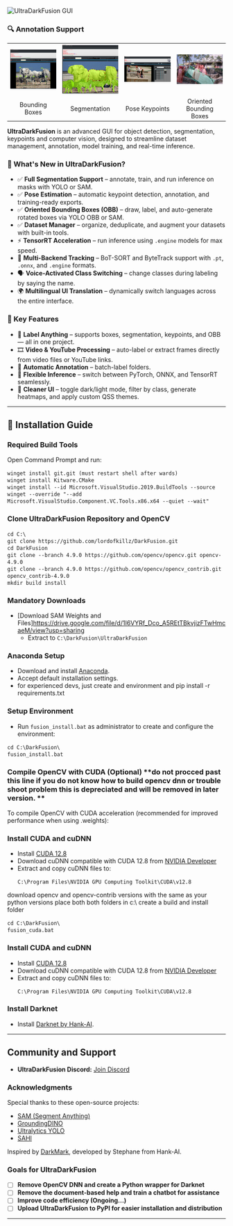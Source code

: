 ![UltraDarkFusion GUI](samples/darkfusion2.gif)

### 🔍 Annotation Support

<table>
  <tr>
    <td><img src="samples/boxes.png" alt="Bounding Boxes" width="300"/></td>
    <td><img src="samples/Segmentation.png" alt="Segmentation" width="300"/></td>
    <td><img src="samples/pose.png" alt="Pose Keypoints" width="300"/></td>
    <td><img src="samples/OBB.png" alt="Oriented Bounding Boxes" width="300"/></td>
  </tr>
  <tr>
    <td align="center">Bounding Boxes</td>
    <td align="center">Segmentation</td>
    <td align="center">Pose Keypoints</td>
    <td align="center">Oriented Bounding Boxes</td>
  </tr>
</table>



**UltraDarkFusion** is an advanced GUI for object detection, segmentation, keypoints and computer vision, designed to streamline dataset management, annotation, model training, and real-time inference.


### 🚀 What's New in UltraDarkFusion?

- ✅ **Full Segmentation Support** – annotate, train, and run inference on masks with YOLO or SAM.
- ✅ **Pose Estimation** – automatic keypoint detection, annotation, and training-ready exports.
- ✅ **Oriented Bounding Boxes (OBB)** – draw, label, and auto-generate rotated boxes via YOLO OBB or SAM.
- ✅ **Dataset Manager** – organize, deduplicate, and augment your datasets with built-in tools.
- ⚡ **TensorRT Acceleration** – run inference using `.engine` models for max speed.
- 🧠 **Multi-Backend Tracking** – BoT-SORT and ByteTrack support with `.pt`, `.onnx`, and `.engine` formats.
- 🗣️ **Voice-Activated Class Switching** – change classes during labeling by saying the name.
- 🌍 **Multilingual UI Translation** – dynamically switch languages across the entire interface.

### 🎯 Key Features

- 🎨 **Label Anything** – supports boxes, segmentation, keypoints, and OBB — all in one project.
- 🎞️ **Video & YouTube Processing** – auto-label or extract frames directly from video files or YouTube links.
- 🤖 **Automatic Annotation** – batch-label folders.
- 🧩 **Flexible Inference** – switch between PyTorch, ONNX, and TensorRT seamlessly.
- 🧼 **Cleaner UI** – toggle dark/light mode, filter by class, generate heatmaps, and apply custom QSS themes.

---

## 🚀 Installation Guide

### Required Build Tools
Open Command Prompt and run:
```batch
winget install git.git (must restart shell after wards)
winget install Kitware.CMake
winget install --id Microsoft.VisualStudio.2019.BuildTools --source winget --override "--add Microsoft.VisualStudio.Component.VC.Tools.x86.x64 --quiet --wait"
```
### Clone UltraDarkFusion Repository and OpenCV
```batch
cd C:\
git clone https://github.com/lordofkillz/DarkFusion.git
cd DarkFusion
git clone --branch 4.9.0 https://github.com/opencv/opencv.git opencv-4.9.0
git clone --branch 4.9.0 https://github.com/opencv/opencv_contrib.git opencv_contrib-4.9.0
mkdir build install
```

### Mandatory Downloads
- [Download SAM Weights and Files]https://drive.google.com/file/d/1I6VYRf_Dco_A5REtTBkvjizFTwHmcaeM/view?usp=sharing
  - Extract to `C:\DarkFusion\UltraDarkFusion`


### Anaconda Setup
- Download and install [Anaconda](https://www.anaconda.com/products/distribution).
- Accept default installation settings.
- for experienced devs, just create and environment and pip install -r requirements.txt

### Setup Environment
- Run `fusion_install.bat` as administrator to create and configure the environment:
```batch
cd C:\DarkFusion\
fusion_install.bat
```
### Compile OpenCV with CUDA (Optional) **do not procced past this line if you do not know how to build opencv dnn or trouble shoot problem this is depreciated and will be removed in later version. **

To compile OpenCV with CUDA acceleration (recommended for improved performance when using .weights):
### Install CUDA and cuDNN
- Install [CUDA 12.8](https://developer.nvidia.com/cuda-toolkit-archive)
- Download cuDNN compatible with CUDA 12.8 from [NVIDIA Developer](https://developer.nvidia.com/cudnn)
- Extract and copy cuDNN files to:
  ```
  C:\Program Files\NVIDIA GPU Computing Toolkit\CUDA\v12.8
  ```
download opencv and opencv-contrib versions with the same as your python versions place both both folders in c:\ create a build and install folder 


```batch
cd C:\DarkFusion\
fusion_cuda.bat
```
### Install CUDA and cuDNN
- Install [CUDA 12.8](https://developer.nvidia.com/cuda-toolkit-archive)
- Download cuDNN compatible with CUDA 12.8 from [NVIDIA Developer](https://developer.nvidia.com/cudnn)
- Extract and copy cuDNN files to:
  ```
  C:\Program Files\NVIDIA GPU Computing Toolkit\CUDA\v12.8
  ```
### Install Darknet

- Install [Darknet by Hank-AI](https://github.com/hank-ai/darknet).

---

## Community and Support
- **UltraDarkFusion Discord:** [Join Discord](https://discord.gg/fZTz8E44)

### Acknowledgments
Special thanks to these open-source projects:
- [SAM (Segment Anything)](https://github.com/facebookresearch/segment-anything)
- [GroundingDINO](https://github.com/IDEA-Research/GroundingDINO)
- [Ultralytics YOLO](https://github.com/ultralytics/ultralytics)
- [SAHI](https://github.com/obss/sahi)

Inspired by [DarkMark](https://github.com/stephanecharette/DarkMark), developed by Stephane from Hank-AI.

### **Goals for UltraDarkFusion**  
- [ ] **Remove OpenCV DNN and create a Python wrapper for Darknet** 
- [ ] **Remove the document-based help and train a chatbot for assistance**  
- [ ] **Improve code efficiency (Ongoing...)**  
- [ ] **Upload UltraDarkFusion to PyPI for easier installation and distribution**  

----




